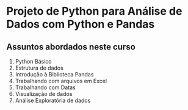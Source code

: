 # Projeto de Python para Análise de Dados com Python e Pandas

## Assuntos abordados neste curso

1. Python Básico
2. Estrutura de dados
3. Introdução à Biblioteca Pandas
4. Trabalhando com arquivos em Excel
5. Trabalhando com Datas
6. Visualização de dados
7. Análise Exploratória de dados
